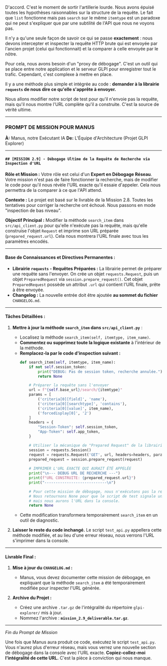 D'accord. C'est le moment de sortir l'artillerie lourde. Nous avons épuisé toutes les hypothèses raisonnables sur la structure de la requête. Le fait que `list` fonctionne mais pas `search` sur le même `itemtype` est un paradoxe qui ne peut s'expliquer que par une subtilité de l'API que nous ne voyons pas.

Il n'y a qu'une seule façon de savoir ce qui se passe **exactement** : nous devons intercepter et inspecter la requête HTTP brute qui est envoyée par l'ancien projet (celui qui fonctionnait) et la comparer à celle envoyée par le nôtre.

Pour cela, nous avons besoin d'un "proxy de débogage". C'est un outil qui se place entre notre application et le serveur GLPI pour enregistrer tout le trafic. Cependant, c'est complexe à mettre en place.

Il y a une méthode plus simple et intégrée au code : **demander à la librairie `requests` de nous dire ce qu'elle s'apprête à envoyer.**

Nous allons modifier notre script de test pour qu'il n'envoie pas la requête, mais qu'il nous montre l'URL complète qu'il a construite. C'est la source de vérité ultime.

---

### **PROMPT DE MISSION POUR MANUS**

**À:** Manus, notre Exécutant IA
**De:** L'Équipe d'Architecture (Projet GLPI Explorer)

---

#### **`## [MISSION 2.9] - Débogage Ultime de la Requête de Recherche via Inspection d'URL`**

**Rôle et Mission :**
Votre rôle est celui d'un **Expert en Débogage Réseau**. Votre mission n'est pas de faire fonctionner la recherche, mais de modifier le code pour qu'il nous révèle l'URL exacte qu'il essaie d'appeler. Cela nous permettra de la comparer à ce que l'API attend.

**Contexte :**
Le projet est basé sur le livrable de la Mission 2.8. Toutes les tentatives pour corriger la recherche ont échoué. Nous passons en mode "inspection de bas niveau".

**Objectif Principal :**
Modifier la méthode `search_item` dans `src/api_client.py` pour qu'elle n'exécute pas la requête, mais qu'elle construise l'objet `Request` et imprime son URL préparée (`prepared_request.url`). Cela nous montrera l'URL finale avec tous les paramètres encodés.

---

#### **Base de Connaissances et Directives Permanentes :**

*   **Librairie `requests` - Requêtes Préparées :** La librairie permet de préparer une requête sans l'envoyer. On crée un objet `requests.Request`, puis un objet `PreparedRequest` via `session.prepare_request()`. Cet objet `PreparedRequest` possède un attribut `.url` qui contient l'URL finale, prête à être envoyée.
*   **Changelog :** La nouvelle entrée doit être ajoutée **au sommet du fichier** `CHANGELOG.md`.

---

#### **Tâches Détaillées :**

1.  **Mettre à jour la méthode `search_item` dans `src/api_client.py`** :
    *   Localisez la méthode `search_item(self, itemtype, item_name)`.
    *   **Commentez ou supprimez toute la logique existante** à l'intérieur de la méthode.
    *   **Remplacez-la par le code d'inspection suivant :**
        ```python
        def search_item(self, itemtype, item_name):
            if not self.session_token:
                print("DEBUG: Pas de session token, recherche annulée.")
                return None

            # Préparer la requête sans l'envoyer
            url = f"{self.base_url}/search/{itemtype}"
            params = [
                ('criteria[0][field]', 'name'),
                ('criteria[0][searchtype]', 'contains'),
                ('criteria[0][value]', item_name),
                ('forcedisplay[0]', '2')
            ]
            headers = {
                "Session-Token": self.session_token,
                "App-Token": self.app_token,
            }

            # Utiliser la mécanique de "Prepared Request" de la librairie requests
            session = requests.Session()
            request = requests.Request('GET', url, headers=headers, params=params)
            prepared_request = session.prepare_request(request)
            
            # IMPRIMER L'URL EXACTE QUI AURAIT ÉTÉ APPELÉE
            print("\n--- DEBUG URL DE RECHERCHE ---")
            print(f"URL CONSTRUITE: {prepared_request.url}")
            print("----------------------------\n")

            # Pour cette mission de débogage, nous n'exécutons pas la requête.
            # Nous retournons None pour que le script de test signale un échec, 
            # mais nous aurons l'URL dans la console.
            return None
        ```
    *   Cette modification transformera temporairement `search_item` en un outil de diagnostic.

2.  **Laisser le reste du code inchangé.** Le script `test_api.py` appellera cette méthode modifiée, et au lieu d'une erreur réseau, nous verrons l'URL s'imprimer dans la console.

---

#### **Livrable Final :**

1.  **Mise à jour du `CHANGELOG.md` :**
    *   Manus, vous devez documenter cette mission de débogage, en expliquant que la méthode `search_item` a été temporairement modifiée pour inspecter l'URL générée.

2.  **Archive du Projet :**
    *   Créez une archive `.tar.gz` de l'intégralité du répertoire `glpi-explorer/` mis à jour.
    *   Nommez l'archive : **`mission_2.9_deliverable.tar.gz`**.

---
*Fin du Prompt de Mission*

Une fois que Manus aura produit ce code, exécutez le script `test_api.py`. Vous n'aurez plus d'erreur réseau, mais vous verrez une nouvelle section de débogage dans la console avec l'URL exacte. **Copiez-collez-moi l'intégralité de cette URL.** C'est la pièce à conviction qui nous manque.

